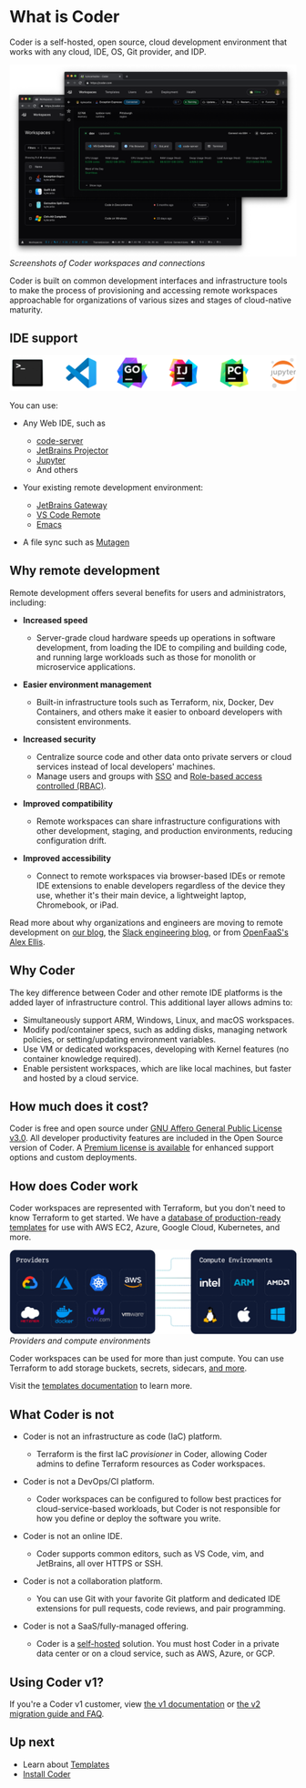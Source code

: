 # What is Coder

Coder is a self-hosted, open source, cloud development environment that works
with any cloud, IDE, OS, Git provider, and IDP.

![Screenshots of Coder workspaces and connections](./images/hero-image.png)_Screenshots of Coder workspaces and connections_

Coder is built on common development interfaces and infrastructure tools to
make the process of provisioning and accessing remote workspaces approachable
for organizations of various sizes and stages of cloud-native maturity.

## IDE support

![IDE icons](./images/ide-icons.svg)

You can use:

- Any Web IDE, such as

  - [code-server](https://github.com/coder/code-server)
  - [JetBrains Projector](https://github.com/JetBrains/projector-server)
  - [Jupyter](https://jupyter.org/)
  - And others

- Your existing remote development environment:

  - [JetBrains Gateway](https://www.jetbrains.com/remote-development/gateway/)
  - [VS Code Remote](https://code.visualstudio.com/docs/remote/ssh-tutorial)
  - [Emacs](./user-guides/workspace-access/emacs-tramp.md)

- A file sync such as [Mutagen](https://mutagen.io/)

## Why remote development

Remote development offers several benefits for users and administrators, including:

- **Increased speed**

  - Server-grade cloud hardware speeds up operations in software development, from
    loading the IDE to compiling and building code, and running large workloads
    such as those for monolith or microservice applications.

- **Easier environment management**

  - Built-in infrastructure tools such as Terraform, nix, Docker, Dev Containers, and others make it easier to onboard developers with consistent environments.

- **Increased security**

  - Centralize source code and other data onto private servers or cloud services instead of local developers' machines.
  - Manage users and groups with [SSO](./admin/users/oidc-auth.md) and [Role-based access controlled (RBAC)](./admin/users/groups-roles#roles).

- **Improved compatibility**

  - Remote workspaces can share infrastructure configurations with other
    development, staging, and production environments, reducing configuration
    drift.

- **Improved accessibility**
  - Connect to remote workspaces via browser-based IDEs or remote IDE
    extensions to enable developers regardless of the device they use, whether
    it's their main device, a lightweight laptop, Chromebook, or iPad.

Read more about why organizations and engineers are moving to remote
development on [our blog](https://coder.com/blog), the
[Slack engineering blog](https://slack.engineering/development-environments-at-slack),
or from [OpenFaaS's Alex Ellis](https://blog.alexellis.io/the-internet-is-my-computer/).

## Why Coder

The key difference between Coder and other remote IDE platforms is the added
layer of infrastructure control.
This additional layer allows admins to:

- Simultaneously support ARM, Windows, Linux, and macOS workspaces.
- Modify pod/container specs, such as adding disks, managing network policies, or
  setting/updating environment variables.
- Use VM or dedicated workspaces, developing with Kernel features (no container
  knowledge required).
- Enable persistent workspaces, which are like local machines, but faster and
  hosted by a cloud service.

## How much does it cost?

Coder is free and open source under
[GNU Affero General Public License v3.0](https://github.com/coder/coder/blob/main/LICENSE).
All developer productivity features are included in the Open Source version of
Coder.
A [Premium license is available](https://coder.com/pricing#compare-plans) for enhanced
support options and custom deployments.

## How does Coder work

Coder workspaces are represented with Terraform, but you don't need to know
Terraform to get started.
We have a [database of production-ready templates](https://registry.coder.com/templates)
for use with AWS EC2, Azure, Google Cloud, Kubernetes, and more.

![Providers and compute environments](./images/providers-compute.png)_Providers and compute environments_

Coder workspaces can be used for more than just compute.
You can use Terraform to add storage buckets, secrets, sidecars,
[and more](https://developer.hashicorp.com/terraform/tutorials).

Visit the [templates documentation](./admin/templates/index.md) to learn more.

## What Coder is not

- Coder is not an infrastructure as code (IaC) platform.

  - Terraform is the first IaC _provisioner_ in Coder, allowing Coder admins to
    define Terraform resources as Coder workspaces.

- Coder is not a DevOps/CI platform.

  - Coder workspaces can be configured to follow best practices for
    cloud-service-based workloads, but Coder is not responsible for how you
    define or deploy the software you write.

- Coder is not an online IDE.

  - Coder supports common editors, such as VS Code, vim, and JetBrains,
    all over HTTPS or SSH.

- Coder is not a collaboration platform.

  - You can use Git with your favorite Git platform and dedicated IDE
    extensions for pull requests, code reviews, and pair programming.

- Coder is not a SaaS/fully-managed offering.
  - Coder is a [self-hosted](<https://en.wikipedia.org/wiki/Self-hosting_(web_services)>)
    solution.
    You must host Coder in a private data center or on a cloud service, such as
    AWS, Azure, or GCP.

## Using Coder v1?

If you're a Coder v1 customer, view [the v1 documentation](https://coder.com/docs/v1)
or [the v2 migration guide and FAQ](https://coder.com/docs/v1/guides/v2-faq).

## Up next

- Learn about [Templates](./admin/templates/index.md)
- [Install Coder](./install/index.md)
